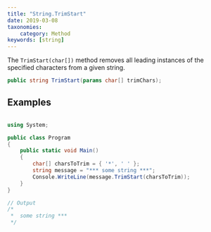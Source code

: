 ```yaml
---
title: "String.TrimStart"
date: 2019-03-08
taxonomies:
    category: Method
keywords: [string]
---
```


The `TrimStart(char[])` method removes all leading instances of the specified characters from a given string.

``` c#
public string TrimStart(params char[] trimChars);
```

## Examples

``` c#

using System;

public class Program
{
    public static void Main()
    {
        char[] charsToTrim = { '*', ' ' };
        string message = "*** some string ***";
        Console.WriteLine(message.TrimStart(charsToTrim));
    }
}

// Output
/*
 *  some string ***
 */

```